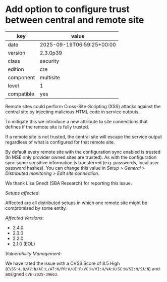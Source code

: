 [//]: # (werk v2)
# Add option to configure trust between central and remote site

key        | value
---------- | ---
date       | 2025-09-19T06:59:25+00:00
version    | 2.3.0p39
class      | security
edition    | cre
component  | multisite
level      | 1
compatible | yes

Remote sites could perform Cross-Site-Scripting (XSS) attacks against the central site by injecting malicious HTML code in service outputs.

To mitigate this we introduce a new attribute to site connections that defines if the remote site is fully trusted.

If a remote site is not trusted, the central site will escape the service output regardless of what is configured for that remote site.

By default every remote site with the configuration sync enabled is trusted (In MSE only provider owned sites are trusted).
As with the configuration sync some sensitive information is transferred (e.g. passwords, local user password hashes).
You can change this value in *Setup > General > Distributed monitoring > Edit site connection*.

We thank Lisa Gnedt (SBA Research) for reporting this issue.

*Setups affected*:

Affected are all distributed setups in which one remote site might be compromised by some entity.

*Affected Versions*:

* 2.4.0
* 2.3.0
* 2.2.0
* 2.1.0 (EOL)

*Vulnerability Management*:

We have rated the issue with a CVSS Score of 8.5 High (`CVSS:4.0/AV:N/AC:L/AT:N/PR:H/UI:P/VC:H/VI:H/VA:H/SC:N/SI:N/SA:N`) and assigned `CVE-2025-39663`.
